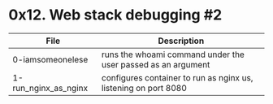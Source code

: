 # 0x12. Web stack debugging #2

File | Description
--- | ---
0-iamsomeonelese | runs the whoami command under the user passed as an argument
1-run_nginx_as_nginx | configures container to run as nginx us, listening on port 8080
